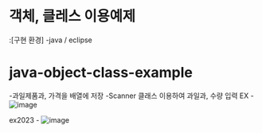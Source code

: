 # 객체, 클레스 이용예제
  :[구현 환경]
-java / eclipse
# java-object-class-example
-과일제품과, 가격을 배열에 저장
-Scanner 클래스 이용하여 과일과, 수량 입력
EX - ![image](https://user-images.githubusercontent.com/115298517/210738085-5beb6fd5-8d0a-45e0-b14c-8f0b00d92453.png)


ex2023 - ![image](https://user-images.githubusercontent.com/115298517/210737913-223f8b31-fec8-4dc3-bc74-02a06a40adc5.png)
